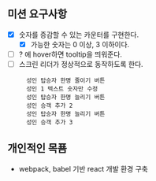 ## 미션 요구사항

- [x] 숫자를 증감할 수 있는 카운터를 구현한다.
  - [x] 가능한 숫자는 0 이상, 3 이하이다.
- [ ] ? 에 hover하면 tooltip을 띄워준다.
- [ ] 스크린 리더가 정상적으로 동작하도록 한다.
  ```
    성인 탑승자 한명 줄이기 버튼
    성인 1 텍스트 숫자만 수정
    성인 탑승자 한명 늘리기 버튼
    성인 승객 추가 2
    성인 탑승자 한명 늘리기 버튼
    성인 승객 추가 3
  ```

## 개인적인 목푬

- webpack, babel 기반 react 개발 환경 구축
